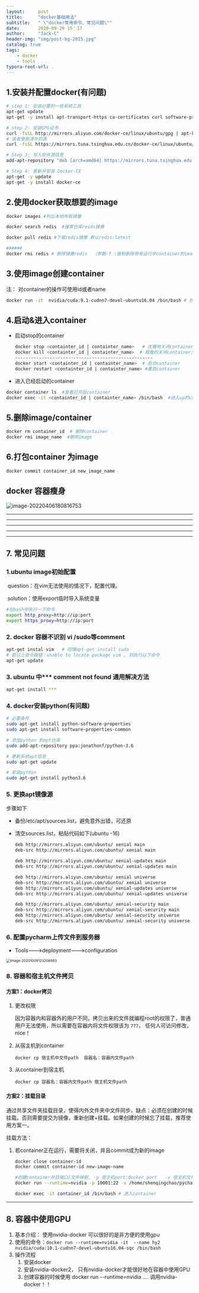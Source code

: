 ```yaml
---
layout:     post
title:      "docker基础用法"
subtitle:   " \"docker常用命令、常见问题\""
date:       2020-09-29 15：17
author:     "Jack-C"
header-img: "img/post-bg-2015.jpg"
catalog: true
tags:
    - docker
    - tools
typora-root-url: .
---
```




## 1.安装并配置docker(有问题)

~~~bash
# step 1: 安装必要的一些系统工具
apt-get update
apt-get -y install apt-transport-https ca-certificates curl software-properties-common

# step 2: 安装GPG证书
curl -fsSL http://mirrors.aliyun.com/docker-ce/linux/ubuntu/gpg | apt-key add -
# 或者使用清华的源
curl -fsSL https://mirrors.tuna.tsinghua.edu.cn/docker-ce/linux/ubuntu/gpg | apt-key add -

# Step 3: 写入软件源信息
add-apt-repository "deb [arch=amd64] https://mirrors.tuna.tsinghua.edu.cn/docker-ce/linux/ubuntu $(lsb_release -cs) stable"

# Step 4: 更新并安装 Docker-CE
apt-get -y update
apt-get -y install docker-ce
~~~



## 2.使用docker获取想要的image

~~~bash
docker images #列出本地所有镜像

docker search redis  #搜索仓库reids镜像

docker pull redis #下载redis镜像 默认redis:latest

######
docker rmi redis # 删除镜像redis  （参数-f :强制删除带有运行中container的image）
~~~



## 3.使用image创建container

注： 对container的操作可使用id或者name

~~~bash
docker run -it  nvidia/cuda:9.1-cudnn7-devel-ubuntu16.04 /bin/bash # 创建并启动container， image形如：REPOSITORY:TAG  
~~~



## 4.启动&进入container

- 启动stop的container

  ~~~bash
  docker stop <containter_id | containter_name>   # 优雅地关闭container
  docker kill <containter_id | containter_name>  # 粗鲁的关闭container; stop给与一定的关闭时间交由容器自己保存状态，kill直接关闭容器
  ----------------------------------------------------
  docker start <containter_id | containter_name>  # 启动container
  docker restart <containter_id | containter_name> #重启container
  ~~~

  

- 进入已经启动的container

~~~bash
docker container ls  #查看已开启container
docker exec -it <containter_id | containter_name> /bin/bash  #进入up的container，并通过sh交互，# -it： 指定伪终端，可以交互
~~~

## 5.删除image/container

~~~bash
docker rm container_id  # 删除container
docker rmi image_name  #删除image
~~~

## 6.打包container 为image

~~~bash
docker commit container_id new_image_name
~~~



## docker 容器瘦身

![image-20220406180816753](../img\2020-09-29-docker\image-20220406180816753.png)

------

----

----

----

----



## 7. 常见问题

### 1.ubuntu image初始配置

​	question：在vim无法使用的情况下，配置代理。

​	solution：使用export临时导入系统变量

~~~bash
#在bash中执行一下命令
export http_proxy=http://ip:port
export https_proxy=http://ip:port
~~~



### 2. docker 容器不识别 vi /sudo等comment

~~~bash
apt-get instal vim   # 同理apt-get install sudo
# 若以上命令报错：unable to locate package vim , 则执行以下命令
apt-get update  
~~~



### 3. ubuntu 中*** comment not found 通用解决方法

~~~bash
apt-get install ***
~~~



### 4. docker安装python(有问题)

~~~bash
# 必要条件
sudo apt-get install python-software-properties  
sudo apt-get install software-properties-common

# 添加python 到apt仓库
sudo add-apt-repository ppa:jonathonf/python-3.6

# 更新系统apt信息
sudo apt-get update

# 安装python
sudo apt-get install python3.6
~~~

### 5. 更换apt镜像源

步骤如下

* 备份/etc/apt/sources.list，避免意外出错，可还原

* 清空sources.list，粘贴代码如下(ubuntu -16)

  ~~~bash
  deb http://mirrors.aliyun.com/ubuntu/ xenial main
  deb-src http://mirrors.aliyun.com/ubuntu/ xenial main
  
  deb http://mirrors.aliyun.com/ubuntu/ xenial-updates main
  deb-src http://mirrors.aliyun.com/ubuntu/ xenial-updates main
  
  deb http://mirrors.aliyun.com/ubuntu/ xenial universe
  deb-src http://mirrors.aliyun.com/ubuntu/ xenial universe
  deb http://mirrors.aliyun.com/ubuntu/ xenial-updates universe
  deb-src http://mirrors.aliyun.com/ubuntu/ xenial-updates universe
  
  deb http://mirrors.aliyun.com/ubuntu/ xenial-security main
  deb-src http://mirrors.aliyun.com/ubuntu/ xenial-security main
  deb http://mirrors.aliyun.com/ubuntu/ xenial-security universe
  deb-src http://mirrors.aliyun.com/ubuntu/ xenial-security universe
  ~~~

### 6. 配置pycharm上传文件到服务器

* Tools--->deployment--->configuration

<img src="C:\Users\qingc\AppData\Roaming\Typora\typora-user-images\image-20201009123208993.png" alt="image-20201009123208993" style="zoom:67%;" />



### 8. 容器和宿主机文件拷贝

#### 方案1：docker拷贝

1. 更改权限

   因为容器内和容器外的用户不同，拷贝出来的文件就编程root的权限了，普通用户无法使用，所以需要在容器内将文件权限该为 `777`， 任何人可访问修改，nice！

2. 从宿主机到container

   ```shell
   docker cp 宿主机中文件path  容器名：容器内文件path
   ```

   

3. 从container到宿主机

   ```shell
   docker cp 容器名：容器内文件path 宿主机文件path 
   ```

   

#### 方案2：挂载目录

通过共享文件夹挂载目录，使得内外文件夹中文件同步，缺点：必须在创建的时候挂载。否则需要提交为镜像，重新创建+挂载。如果创建的时候忘了挂载，推荐使用方案一。

挂载方法：

1. 若container正在运行，需要将关闭，并且commit成为新的image

   ~~~bash
   docker close container-id
   docker commit container-id new-image-name
   
   #创建container并且端口/文件映射, -p 宿主机port:docker port   -v 宿主机文件路径：docker文件路径(如果不存在会自动创建)
   docker run --runtime=nvidia -p 10001:22 -v /home/shenqingchao/pycharmProjects/docker-remote:/path_indocker  -it -d --name 自定义一个名字 nvidia/cuda:10.1-cudnn7-devel-ubuntu16.04-sqc   
   
   docker exec -it container_id /bin/bash # 进入container
   
   ~~~





----

## 8. 容器中使用GPU

1. 基本介绍： 使用nvidia-docker 可以很好的是非方便的使用gpu
2. 使用的命令：`docker run --runtime=nvidia -it  --name hy2 nvidia/cuda:10.1-cudnn7-devel-ubuntu16.04-sqc /bin/bash`
3. 操作流程
   1. 安装docker
   2. 安装nvidia-docker2， 只有nvidia-docker才能很好地在容器中使用GPU
   3. 创建容器的时候使用  docker run --runtime=nvidia .... 调用nvidia-docker！！

